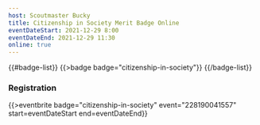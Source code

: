 ```yaml
---
host: Scoutmaster Bucky
title: Citizenship in Society Merit Badge Online
eventDateStart: 2021-12-29 8:00
eventDateEnd: 2021-12-29 11:30
online: true
---
```


{{#badge-list}}
{{>badge badge="citizenship-in-society"}}
{{/badge-list}}

### Registration

{{>eventbrite badge="citizenship-in-society" event="228190041557" start=eventDateStart end=eventDateEnd}}
